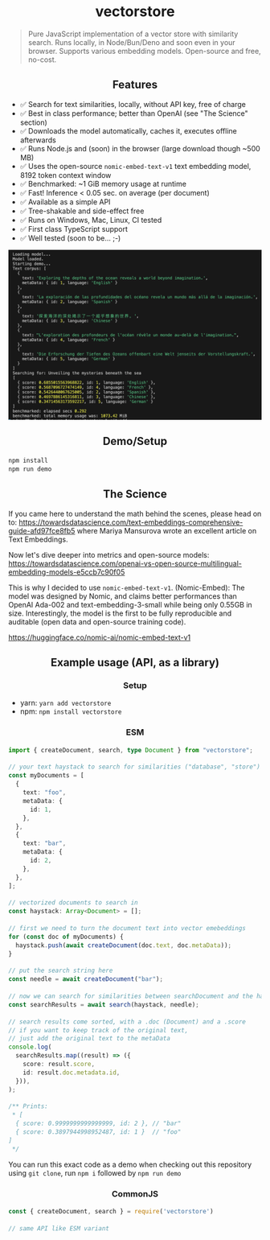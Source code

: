 <h1 align="center">vectorstore</h1>

> Pure JavaScript implementation of a vector store with similarity search. Runs locally, in Node/Bun/Deno and soon even in your browser. Supports various embedding models. Open-source and free, no-cost.

<h2 align="center">Features</h2>

- ✅ Search for text similarities, locally, without API key, free of charge
- ✅ Best in class performance; better than OpenAI (see "The Science" section)
- ✅ Downloads the model automatically, caches it, executes offline afterwards
- ✅ Runs Node.js and (soon) in the browser (large download though ~500 MB)
- ✅ Uses the open-source `nomic-embed-text-v1` text embedding model, 8192 token context window
- ✅ Benchmarked: ~1 GiB memory usage at runtime
- ✅ Fast! Inference < 0.05 sec. on average (per document)
- ✅ Available as a simple API 
- ✅ Tree-shakable and side-effect free
- ✅ Runs on Windows, Mac, Linux, CI tested
- ✅ First class TypeScript support
- ✅ Well tested (soon to be... ;-)

<img src="demo_results.png" align="center" />

<h2 align="center">Demo/Setup</h2>

```bash
npm install
npm run demo
```

<h2 align="center">The Science</h2>

If you came here to understand the math behind the scenes,
please head on to: https://towardsdatascience.com/text-embeddings-comprehensive-guide-afd97fce8fb5
where Mariya Mansurova wrote an excellent article on Text Embeddings.

Now let's dive deeper into metrics and open-source models:
https://towardsdatascience.com/openai-vs-open-source-multilingual-embedding-models-e5ccb7c90f05

This is why I decided to use `nomic-embed-text-v1`. (Nomic-Embed): The model was designed by Nomic, and claims better performances than OpenAI Ada-002 and text-embedding-3-small while being only 0.55GB in size. Interestingly, the model is the first to be fully reproducible and auditable (open data and open-source training code).

https://huggingface.co/nomic-ai/nomic-embed-text-v1

<h2 align="center">Example usage (API, as a library)</h2>

<h3 align="center">Setup</h3>

- yarn: `yarn add vectorstore`
- npm: `npm install vectorstore`

<h3 align="center">ESM</h3>

```ts
import { createDocument, search, type Document } from "vectorstore";

// your text haystack to search for similarities ("database", "store")
const myDocuments = [
  {
    text: "foo",
    metaData: {
      id: 1,
    },
  },
  {
    text: "bar",
    metaData: {
      id: 2,
    },
  },
];

// vectorized documents to search in
const haystack: Array<Document> = [];

// first we need to turn the document text into vector emebeddings
for (const doc of myDocuments) {
  haystack.push(await createDocument(doc.text, doc.metaData));
}

// put the search string here
const needle = await createDocument("bar");

// now we can search for similarities between searchDocument and the haystack
const searchResults = await search(haystack, needle);

// search results come sorted, with a .doc (Document) and a .score
// if you want to keep track of the original text,
// just add the original text to the metaData
console.log(
  searchResults.map((result) => ({
    score: result.score,
    id: result.doc.metadata.id,
  })),
);

/** Prints:
 * [
  { score: 0.9999999999999999, id: 2 }, // "bar"
  { score: 0.3897944998952487, id: 1 }  // "foo"
]
 */
```

You can run this exact code as a demo when checking out this repository
using `git clone`, run `npm i` followed by `npm run demo`

<h3 align="center">CommonJS</h3>

```ts
const { createDocument, search } = require('vectorstore')

// same API like ESM variant
```
